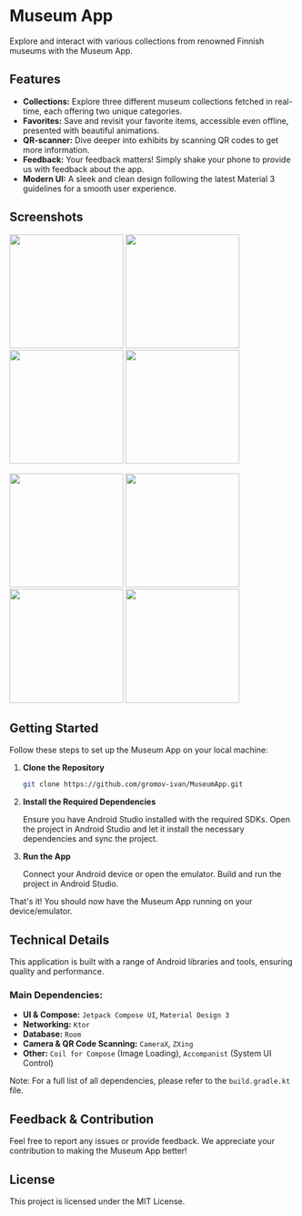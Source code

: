# Museum App

Explore and interact with various collections from renowned Finnish museums with the Museum App.

## Features
- **Collections:** Explore three different museum collections fetched in real-time, each offering two unique categories.
- **Favorites:** Save and revisit your favorite items, accessible even offline, presented with beautiful animations.
- **QR-scanner:** Dive deeper into exhibits by scanning QR codes to get more information.
- **Feedback:** Your feedback matters! Simply shake your phone to provide us with feedback about the app.
- **Modern UI:** A sleek and clean design following the latest Material 3 guidelines for a smooth user experience.

## Screenshots

<p float="left">
  <img src="https://github.com/gromov-ivan/MuseumApp/assets/122451258/3ad125ca-3985-43ab-8936-26a08583a9fc" width="200" />
  <img src="https://github.com/gromov-ivan/MuseumApp/assets/122451258/08a5181c-0fc3-49e7-a813-b615a60afba8" width="200" /> 
  <img src="https://github.com/gromov-ivan/MuseumApp/assets/122451258/7213b07a-76d3-4052-88af-268e299a7bb4" width="200" /> 
  <img src="https://github.com/gromov-ivan/MuseumApp/assets/122451258/4c63d950-523b-49b4-98eb-9ff0d9de7618" width="200" />
</p>

<p float="left">
  <img src="https://github.com/gromov-ivan/MuseumApp/assets/122451258/aa6c95c9-b96e-4a8b-a74c-244b982ad135" width="200" />
  <img src="https://github.com/gromov-ivan/MuseumApp/assets/122451258/34fcb805-9e5b-448f-ac4a-c67f8fd5803c" width="200" /> 
  <img src="https://github.com/gromov-ivan/MuseumApp/assets/122451258/4c249104-ba2e-4a55-8c10-791a5dbd8bf8" width="200" />
  <img src="https://github.com/gromov-ivan/MuseumApp/assets/122451258/7e5f1507-c532-47ce-857c-0afbf92c77db" width="200" />
</p>

## Getting Started

Follow these steps to set up the Museum App on your local machine:

1. **Clone the Repository**

   ```bash
   git clone https://github.com/gromov-ivan/MuseumApp.git

2. **Install the Required Dependencies**

    Ensure you have Android Studio installed with the required SDKs. Open the project in Android Studio and let it install the necessary dependencies and sync the project.

3. **Run the App**

    Connect your Android device or open the emulator.
    Build and run the project in Android Studio.

That's it! You should now have the Museum App running on your device/emulator.

## Technical Details
This application is built with a range of Android libraries and tools, ensuring quality and performance.

### Main Dependencies:
- **UI & Compose:** `Jetpack Compose UI`, `Material Design 3`
- **Networking:** `Ktor`
- **Database:** `Room`
- **Camera & QR Code Scanning:** `CameraX`, `ZXing`
- **Other:** `Coil for Compose` (Image Loading), `Accompanist` (System UI Control)

Note: For a full list of all dependencies, please refer to the `build.gradle.kt` file.

## Feedback & Contribution
Feel free to report any issues or provide feedback. We appreciate your contribution to making the Museum App better!

## License
This project is licensed under the MIT License.
